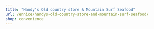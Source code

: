 ```yaml
---
title: "Handy's Old country store & Mountain Surf Seafood"
url: /ennice/handys-old-country-store-and-mountain-surf-seafood/
shop: convenience
---
```


